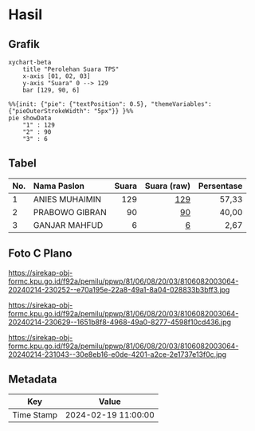 # Hasil

## Grafik

```mermaid
xychart-beta
    title "Perolehan Suara TPS"
    x-axis [01, 02, 03]
    y-axis "Suara" 0 --> 129
    bar [129, 90, 6]
```

```mermaid
%%{init: {"pie": {"textPosition": 0.5}, "themeVariables": {"pieOuterStrokeWidth": "5px"}} }%%
pie showData
    "1" : 129
    "2" : 90
    "3" : 6
```

## Tabel

| No. | Nama Paslon    | Suara | Suara (raw) | Persentase |
|:--- |:-------------- | -----:| -----------:| ----------:|
| 1   | ANIES MUHAIMIN | 129   | [129][p-1]  | 57,33      |
| 2   | PRABOWO GIBRAN | 90    | [90][p-2]   | 40,00      |
| 3   | GANJAR MAHFUD  | 6     | [6][p-3]    | 2,67       |


[p-1]: https://github.com/gigit-pemilu/pemilu-2024-81-maluku/blob/main/pilpres/hitung-suara/sub/81-maluku/sub/06-seram-bagian-barat/sub/08-huamual/sub/2003-luhu/sub/064-tps/sub/paslon-1.txt
[p-2]: https://github.com/gigit-pemilu/pemilu-2024-81-maluku/blob/main/pilpres/hitung-suara/sub/81-maluku/sub/06-seram-bagian-barat/sub/08-huamual/sub/2003-luhu/sub/064-tps/sub/paslon-2.txt
[p-3]: https://github.com/gigit-pemilu/pemilu-2024-81-maluku/blob/main/pilpres/hitung-suara/sub/81-maluku/sub/06-seram-bagian-barat/sub/08-huamual/sub/2003-luhu/sub/064-tps/sub/paslon-3.txt

## Foto C Plano

https://sirekap-obj-formc.kpu.go.id/f92a/pemilu/ppwp/81/06/08/20/03/8106082003064-20240214-230252--e70a195e-22a8-49a1-8a04-028833b3bff3.jpg

https://sirekap-obj-formc.kpu.go.id/f92a/pemilu/ppwp/81/06/08/20/03/8106082003064-20240214-230629--1651b8f8-4968-49a0-8277-4598f10cd436.jpg

https://sirekap-obj-formc.kpu.go.id/f92a/pemilu/ppwp/81/06/08/20/03/8106082003064-20240214-231043--30e8eb16-e0de-4201-a2ce-2e1737e13f0c.jpg


## Metadata

| Key        | Value               |
| ---------- | ------------------- |
| Time Stamp | 2024-02-19 11:00:00 |



